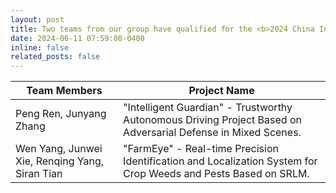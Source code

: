 ```yaml
---
layout: post
title: Two teams from our group have qualified for the <b>2024 China International College Student Innovation Competition (Institute Contest)</b> and successfully advanced to the campus competition. Congrats to <b>Peng Ren</b>, <b>Wen Yang</b>, and members.
date: 2024-06-11 07:59:00-0400
inline: false
related_posts: false
---
```




| Team Members | Project Name                                                       |
| ------ | ------------------------------------------------------------ |
| Peng Ren, Junyang Zhang | "Intelligent Guardian" - Trustworthy Autonomous Driving Project Based on Adversarial Defense in Mixed Scenes. |
| Wen Yang, Junwei Xie, Renqing Yang, Siran Tian | "FarmEye" - Real-time Precision Identification and Localization System for Crop Weeds and Pests Based on SRLM. |

